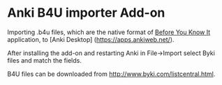 Anki B4U importer Add-on
=============

Importing .b4u files, which are the native format of [Before You Know It](http://www.byki.com/) application, to [Anki Desktop] (https://apps.ankiweb.net/).

After installing the add-on and restarting Anki in File->Import select Byki files and match the fields.

B4U files can be downloaded from http://www.byki.com/listcentral.html.
